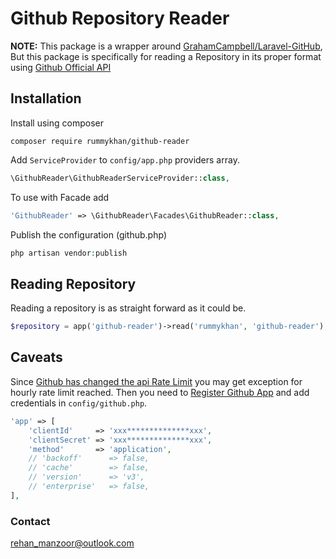 # Github Repository Reader

**NOTE:** This package is a wrapper around [GrahamCampbell/Laravel-GitHub](https://github.com/GrahamCampbell/Laravel-GitHub), But this package is specifically for reading a Repository in its proper format using [Github Official API](https://developer.github.com/)

## Installation

Install using composer

`composer require rummykhan/github-reader`

Add `ServiceProvider` to `config/app.php` providers array.

```php
\GithubReader\GithubReaderServiceProvider::class,
```

To use with Facade add

```php
'GithubReader' => \GithubReader\Facades\GithubReader::class,
```

Publish the configuration (github.php)

```php
php artisan vendor:publish
```

## Reading Repository

Reading a repository is as straight forward as it could be.

```php
$repository = app('github-reader')->read('rummykhan', 'github-reader');
```

## Caveats

Since [Github has changed the api Rate Limit](https://developer.github.com/changes/2012-10-14-rate-limit-changes/) you may get exception for hourly
rate limit reached. Then you need to [Register Github App](https://developer.github.com/apps/building-integrations/setting-up-and-registering-github-apps/registering-github-apps/)
and add credentials in `config/github.php`.

```php
'app' => [
    'clientId'     => 'xxx**************xxx',
    'clientSecret' => 'xxx**************xxx',
    'method'       => 'application',
    // 'backoff'      => false,
    // 'cache'        => false,
    // 'version'      => 'v3',
    // 'enterprise'   => false,
],
```

### Contact
[rehan_manzoor@outlook.com](mailto://rehan_manzoor@outlook.com)